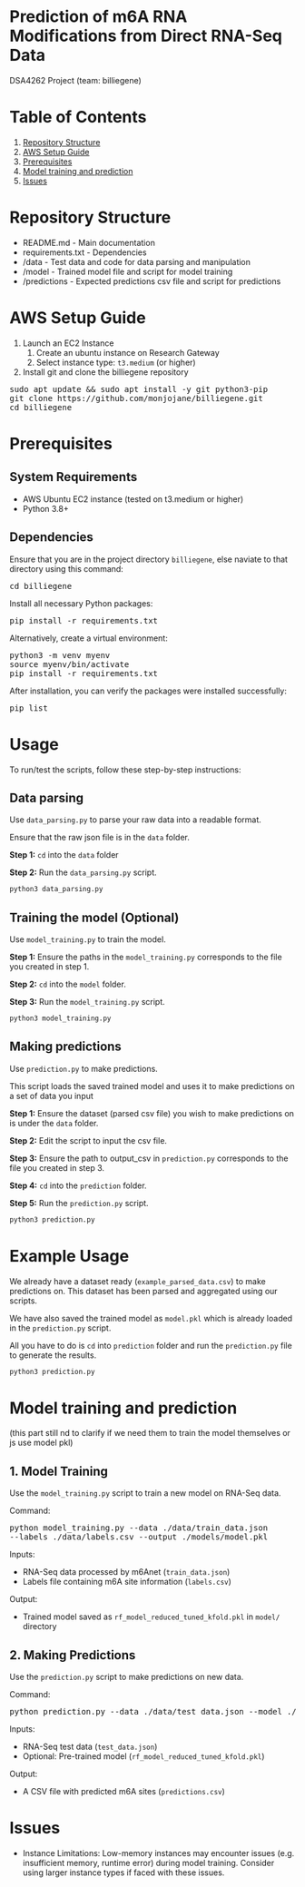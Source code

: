 # Prediction of m6A RNA Modifications from Direct RNA-Seq Data
DSA4262 Project (team: billiegene)

# Table of Contents
1. [Repository Structure](https://github.com/monjojane/billiegene/tree/main?tab=readme-ov-file#repository-structure)
2. [AWS Setup Guide](https://github.com/monjojane/billiegene/tree/main?tab=readme-ov-file#aws-setup-guide)
3. [Prerequisites](https://github.com/monjojane/billiegene/tree/main?tab=readme-ov-file#prerequisites)
5. [Model training and prediction](https://github.com/monjojane/billiegene/tree/main?tab=readme-ov-file#model-training-and-prediction)
6. [Issues](https://github.com/monjojane/billiegene/tree/main?tab=readme-ov-file#issues)

# Repository Structure
- README.md - Main documentation
- requirements.txt - Dependencies
- /data - Test data and code for data parsing and manipulation
- /model - Trained model file and script for model training
- /predictions - Expected predictions csv file and script for predictions

# AWS Setup Guide 
1. Launch an EC2 Instance
   1. Create an ubuntu instance on Research Gateway
   2. Select instance type: `t3.medium` (or higher)
2. Install git and clone the billiegene repository
<pre>sudo apt update && sudo apt install -y git python3-pip  
git clone https://github.com/monjojane/billiegene.git  
cd billiegene</pre>

# Prerequisites

## System Requirements 
- AWS Ubuntu EC2 instance (tested on t3.medium or higher)
- Python 3.8+

## Dependencies 
Ensure that you are in the project directory `billiegene`, else naviate to that directory using this command:
<pre>cd billiegene</pre>

Install all necessary Python packages:
<pre>pip install -r requirements.txt</pre>

Alternatively, create a virtual environment:
<pre>python3 -m venv myenv  
source myenv/bin/activate  
pip install -r requirements.txt</pre>

After installation, you can verify the packages were installed successfully:
<pre>pip list</pre>

# Usage

To run/test the scripts, follow these step-by-step instructions:

## Data parsing
Use `data_parsing.py` to parse your raw data into a readable format.

Ensure that the raw json file is in the `data` folder.

**Step 1:** `cd` into the `data` folder

**Step 2:**  Run the `data_parsing.py` script.

```bash 
python3 data_parsing.py
```

## Training the model (Optional)
Use `model_training.py` to train the model.

**Step 1:** Ensure the paths in the `model_training.py` corresponds to the file you created in step 1.

**Step 2:** `cd` into the `model` folder.

**Step 3:** Run the `model_training.py` script.

```bash
python3 model_training.py
```

## Making predictions
Use `prediction.py` to make predictions.

This script loads the saved trained model and uses it to make predictions on a set of data you input

**Step 1:** Ensure the dataset (parsed csv file) you wish to make predictions on is under the `data` folder.

**Step 2:** Edit the script to input the csv file.

**Step 3:** Ensure the path to output_csv in `prediction.py` corresponds to the file you created in step 3.

**Step 4:** `cd` into the `prediction` folder.

**Step 5:** Run the `prediction.py` script.

```bash
python3 prediction.py
```


# Example Usage
We already have a dataset ready (`example_parsed_data.csv`) to make predictions on. This dataset has been parsed and aggregated using our scripts. 

We have also saved the trained model as `model.pkl` which is already loaded in the `prediction.py` script.

All you have to do is `cd` into `prediction` folder and run the `prediction.py` file to generate the results.

```bash
python3 prediction.py
```

# Model training and prediction 
(this part still nd to clarify if we need them to train the model themselves or js use model pkl)
## 1. Model Training  
Use the `model_training.py` script to train a new model on RNA-Seq data.  

Command: <pre>python model_training.py --data ./data/train_data.json --labels ./data/labels.csv --output ./models/model.pkl</pre>

Inputs:  
  - RNA-Seq data processed by m6Anet (`train_data.json`)  
  - Labels file containing m6A site information (`labels.csv`)

Output:  
  - Trained model saved as `rf_model_reduced_tuned_kfold.pkl` in `model/` directory
    
## 2. Making Predictions  
Use the `prediction.py` script to make predictions on new data.  

Command:  
<pre>python prediction.py --data ./data/test_data.json --model ./models/model.pkl --output ./predictions.csv</pre>

Inputs:  
  - RNA-Seq test data (`test_data.json`)  
  - Optional: Pre-trained model (`rf_model_reduced_tuned_kfold.pkl`)

Output:  
  - A CSV file with predicted m6A sites (`predictions.csv`)

# Issues
- Instance Limitations:
  Low-memory instances may encounter issues (e.g. insufficient memory, runtime error) during model training. Consider using larger instance types if faced with these issues.
